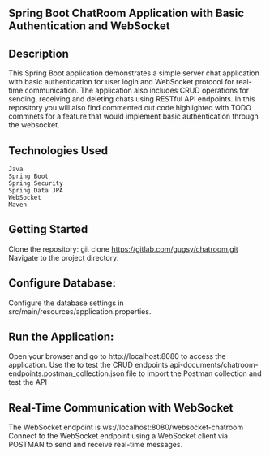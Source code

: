 ## Spring Boot ChatRoom Application with Basic Authentication and WebSocket

## Description
This Spring Boot application demonstrates a simple server chat application with basic authentication for user login and WebSocket protocol for real-time communication. The application also includes CRUD operations for sending, receiving and deleting chats using RESTful API endpoints. In this repository  you will also find commented out code highlighted with TODO commnets for a feature that would implement basic authentication through the websocket.

## Technologies Used
    Java
    Spring Boot
    Spring Security
    Spring Data JPA
    WebSocket
    Maven

## Getting Started
Clone the repository:
git clone https://gitlab.com/gugsy/chatroom.git
Navigate to the project directory:

## Configure Database:
Configure the database settings in src/main/resources/application.properties.

## Run the Application:
Open your browser and go to http://localhost:8080 to access the application.
Use the to test the CRUD endpoints api-documents/chatroom-endpoints.postman_collection.json file to import the Postman collection and test the API 

## Real-Time Communication with WebSocket
The WebSocket endpoint is ws://localhost:8080/websocket-chatroom
Connect to the WebSocket endpoint using a WebSocket client via POSTMAN to send and receive real-time messages.
